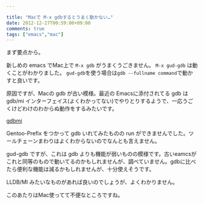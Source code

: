 ```yaml
---

title: "Macで M-x gdbするとうまく動かない…"
date: 2012-12-27T00:59:00+09:00
comments: true
tags: ["emacs","mac"]
---
```


まず要点から。

新しめの emacs でMac上で `M-x gdb` がうまくうごきません。
`M-x gud-gdb` は動くことがわかりました。
`gud-gdb`を使う場合は`gdb --fullname command`で動かすと良いです。

原因ですが、Macの gdb が古い模様。最近の Emacsに添付されてる gdb は gdb/mi インターフェイス(よくわかってない)でやりとりするようで、一応うごくけどわけのわからぬ動作をするみたいです。

[gdbmi](http://users.snap.net.nz/~nickrob/#GDBMI)

Gentoo-Prefix をつかって gdb いれてみたものの run ができませんでした。ツールチェーンまわりはよくわからないのでなんとも言えません。

gud-gdb ですが、これは gdb よりも機能が弱いものの模様です。古いeamcsがこれと同等のもので動いてるのかもしれませんが、調べていません。gdbに比べたら便利な機能は減るかもしれませんが、十分使えそうです。

LLDB/MI みたいなものがあれば良いのでしょうが、よくわかりません。

このあたりはMac使ってて不便なところですね。
